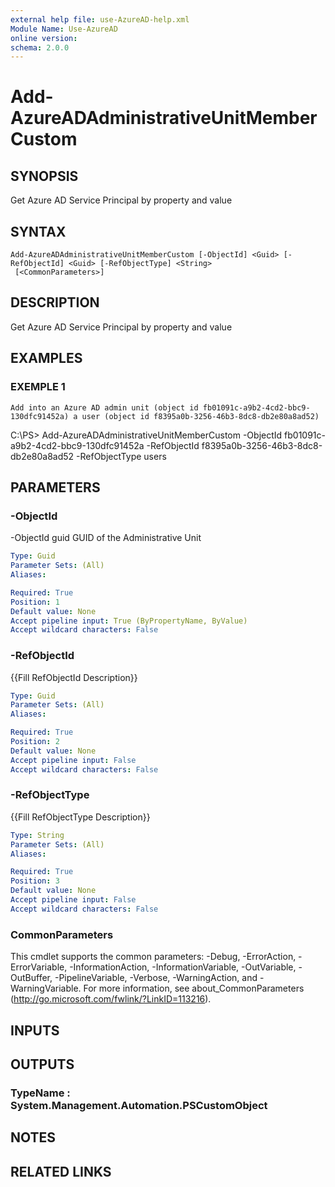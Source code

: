 ```yaml
---
external help file: use-AzureAD-help.xml
Module Name: Use-AzureAD
online version:
schema: 2.0.0
---
```


# Add-AzureADAdministrativeUnitMemberCustom

## SYNOPSIS
Get Azure AD Service Principal by property and value

## SYNTAX

```
Add-AzureADAdministrativeUnitMemberCustom [-ObjectId] <Guid> [-RefObjectId] <Guid> [-RefObjectType] <String>
 [<CommonParameters>]
```

## DESCRIPTION
Get Azure AD Service Principal by property and value

## EXAMPLES

### EXEMPLE 1
```
Add into an Azure AD admin unit (object id fb01091c-a9b2-4cd2-bbc9-130dfc91452a) a user (object id f8395a0b-3256-46b3-8dc8-db2e80a8ad52)
```

C:\PS\> Add-AzureADAdministrativeUnitMemberCustom -ObjectId fb01091c-a9b2-4cd2-bbc9-130dfc91452a -RefObjectId f8395a0b-3256-46b3-8dc8-db2e80a8ad52 -RefObjectType users

## PARAMETERS

### -ObjectId
-ObjectId guid
   GUID of the Administrative Unit

```yaml
Type: Guid
Parameter Sets: (All)
Aliases:

Required: True
Position: 1
Default value: None
Accept pipeline input: True (ByPropertyName, ByValue)
Accept wildcard characters: False
```

### -RefObjectId
{{Fill RefObjectId Description}}

```yaml
Type: Guid
Parameter Sets: (All)
Aliases:

Required: True
Position: 2
Default value: None
Accept pipeline input: False
Accept wildcard characters: False
```

### -RefObjectType
{{Fill RefObjectType Description}}

```yaml
Type: String
Parameter Sets: (All)
Aliases:

Required: True
Position: 3
Default value: None
Accept pipeline input: False
Accept wildcard characters: False
```

### CommonParameters
This cmdlet supports the common parameters: -Debug, -ErrorAction, -ErrorVariable, -InformationAction, -InformationVariable, -OutVariable, -OutBuffer, -PipelineVariable, -Verbose, -WarningAction, and -WarningVariable.
For more information, see about_CommonParameters (http://go.microsoft.com/fwlink/?LinkID=113216).

## INPUTS

## OUTPUTS

### TypeName : System.Management.Automation.PSCustomObject
## NOTES

## RELATED LINKS
